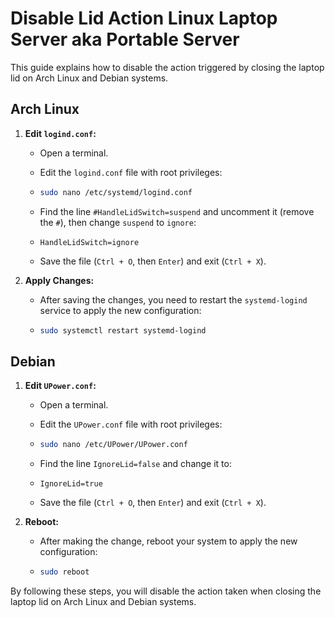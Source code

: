 # Disable Lid Action Linux Laptop Server aka Portable Server

This guide explains how to disable the action triggered by closing the laptop lid on Arch Linux and Debian systems.

## Arch Linux

1. **Edit `logind.conf`:**
   - Open a terminal.
   - Edit the `logind.conf` file with root privileges:
   - 
     ```bash
     sudo nano /etc/systemd/logind.conf
     ```
     
   - Find the line `#HandleLidSwitch=suspend` and uncomment it (remove the `#`), then change `suspend` to `ignore`:
  
   - 
     ```text
     HandleLidSwitch=ignore
     ```
     
   - Save the file (`Ctrl + O`, then `Enter`) and exit (`Ctrl + X`).

2. **Apply Changes:**
   - After saving the changes, you need to restart the `systemd-logind` service to apply the new configuration:
   - 
     ```bash
     sudo systemctl restart systemd-logind
     ```

## Debian

1. **Edit `UPower.conf`:**
   - Open a terminal.
   - Edit the `UPower.conf` file with root privileges:
   - 
     ```bash
     sudo nano /etc/UPower/UPower.conf
     ```
     
   - Find the line `IgnoreLid=false` and change it to:
   - 
     ```text
     IgnoreLid=true
     ```
     
   - Save the file (`Ctrl + O`, then `Enter`) and exit (`Ctrl + X`).

2. **Reboot:**
   - After making the change, reboot your system to apply the new configuration:
   - 
     ```bash
     sudo reboot
     ```

By following these steps, you will disable the action taken when closing the laptop lid on Arch Linux and Debian systems.
